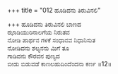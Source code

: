 +++
title = "012 ಹೂಡಿದನು ತಿರುವಿನಲಿ"

+++
ಹೂಡಿದನು ತಿರುವಿನಲಿ ಬಾಣದ   
ಝಾಡಿಯುರಿನಾಲಗೆಯ ನಿರುತವ   
ನೋಡಿ ಪಾರ್ಥನ ಗಳಕೆ ಸಂಧಾನವ ನಿಧಾನಿಸುತ   
ನೋಡಿದನು ಶಲ್ಯನನು ಮಿಗೆ ತೂ   
ಗಾಡಿದನು ಕೌರವನ ಪುಣ್ಯದ   
ಬೀಡು ಬಿಡುವಡೆ ಕಾಣಲಹುದಿಂದೆಂದನಾ ಕರ್ಣ     ॥12॥